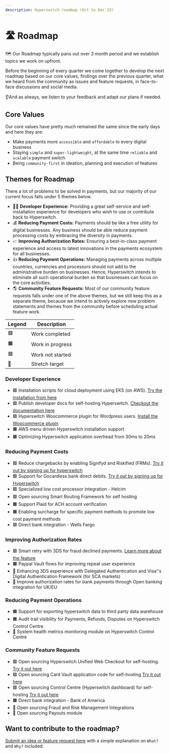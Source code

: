 ```yaml
---
description: Hyperswitch roadmap (Oct to Dec'23)
---
```


# 🛣 Roadmap

🗺️ Our Roadmap typically pans out over 3 month period and we establish topics we work on upfront.

Before the beginning of every quarter we come together to develop the next roadmap based on our core values, findings over the previous quarter, what we heard from the community as issues and feature requests, in face-to-face discussions and social media.

👂And as always, we listen to your feedback and adapt our plans if needed.

## Core Values

Our core values have pretty much remained the same since the early days and here they are:

* Make payments more `accessible` and `affordable` to every digital business
* Staying `simple` and `super-lightweight`, at the same time `reliable` and `scalable` payment switch
* Being `community-first` in ideation, planning and execution of features

## Themes for Roadmap

There a lot of problems to be solved in payments, but our majority of our current focus falls under 5 themes below.

* 👨‍💻 **Developer Experience:** Providing a great self-service and self-installation experience for developers who wish to use or contribute back to Hyperswitch.
* 💰 **Reducing Payment Costs:** Payments should be like a free utility for digital businesses. Any business should be able reduce payment processing costs by embracing the diversity in payments.
* 📈 **Improving Authorization Rates:** Ensuring a best-in-class payment experience and access to latest innovations in the payments ecosystem for all businesses.
* 👍 **Reducing Payment Operations:** Managing payments across multiple countries, currencies and processors should not add to the administrative burden on businesses. Hence, Hyperswitch intends to eliminate all such operational burden so that businesses can focus on the core activities.
* 🌎 **Community Feature Requests:** Most of our community feature requests falls under one of the above themes, but we still keep this as a separate theme, because we intend to actively explore new problem statements and themes from the community before scheduling actual feature work.

| Legend | Description      |
| ------ | ---------------- |
| 🟩     | Work completed   |
| 🟧     | Work in progress |
| 🟥     | Work not started |
| 💪     | Stretch target   |

### Developer Experience

* 🟩 Installation scripts for cloud deployment using EKS (on AWS). [Try the installation from here](https://opensource.hyperswitch.io/deploy-hyperswitch-on-aws/deploy-app-server)
* 🟩 Publish developer docs for self-hosting Hyperswitch. [Checkout the documentation here](https://opensource.hyperswitch.io/)
* 🟩 Hyperswitch Woocommerce plugin for Wordpress users. [Install the Woocommerce plugin](https://hyperswitch.io/docs/sdkIntegrations/wooCommercePlugin/wooCommercePluginOverview)
* 🟧 AWS menu driven Hyperswitch installation support
* 🟧 Optimizing Hyperswitch application overhead from 30ms to 20ms

### Reducing Payment Costs

* 🟩 Reduce chargebacks by enabling Signifyd and Riskified (FRMs). [Try it out by signing up for hyperswitch](https://app.hyperswitch.io/register)
* 🟩 Support for Gocardless bank direct debits. [Try it out by signing up for Hyperswitch](https://app.hyperswitch.io/register)
* 🟩 Specialized low cost processor integration - Helcim
* 🟩 Open sourcing Smart Routing Framework for self hosting
* 🟧 Support Plaid for ACH account verification
* 🟧 Enabling surcharge for specific payment methods to promote low cost payment methods
* 🟥 Direct bank integration - Wells Fargo

### Improving Authorization Rates

* 🟩 Smart retry with 3DS for fraud declined payments. [Learn more about the feature](https://hyperswitch.io/docs/features/smartRetries)
* 🟧 Paypal Vault flows for improving repeat user experience
* 💪 Enhancing 3DS experience with Delegated Authentication and Visa''s Digital Authentication Framework (for SCA markets)
* 💪 Improve authorization rates for bank payments through Open banking integration for UK/EU

### Reducing Payment Operations

* 🟧 Support for exporting hyperswitch data to third party data warehouse
* 🟧 Audit trail visibility for Payments, Refunds, Disputes on Hyperswitch Control Centre
* 💪 System health metrics monitoring module on Hyperswitch Control Centre

### Community Feature Requests

* 🟩 Open sourcing Hyperswitch Unified Web Checkout for self-hosting. [Try it out here](https://opensource.hyperswitch.io/deploy-hyperswitch-on-aws/deploy-app-server)
* 🟩 Open sourcing Card Vault application code for self-hosting [Try it out here](https://opensource.hyperswitch.io/hyperswitch-open-source/deploy-hyperswitch-on-aws/deploy-card-vault)
* 🟩 Open sourcing Control Centre (Hyperswitch dashboard) for self-hosting [Try it out here](https://opensource.hyperswitch.io/hyperswitch-open-source/deploy-hyperswitch-on-aws/deploy-control-center/standalone-control-center-deployment-for-prototyping)
* 🟧 Direct bank integration - Bank of America
* 💪 Open sourcing Fraud and Risk Management Integrations
* 💪 Open sourcing Payouts module

## **Want to contribute to the roadmap?**

[Submit an idea or feature request here](https://github.com/juspay/hyperswitch/discussions/categories/ideas-feature-requests) with a simple explanation on `What?` and `Why?` included.
